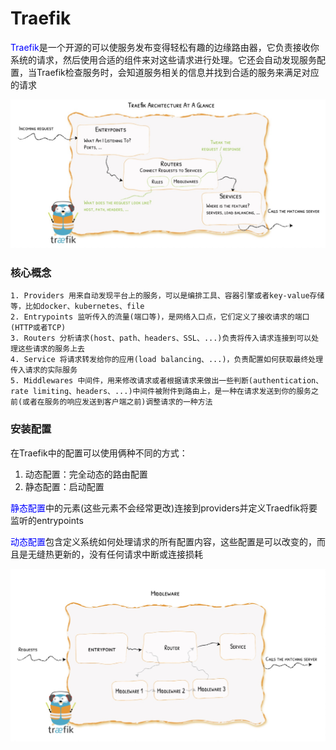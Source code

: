 # Traefik

<font color=blue>Traefik</font>是一个开源的可以使服务发布变得轻松有趣的边缘路由器，它负责接收你系统的请求，然后使用合适的组件来对这些请求进行处理。它还会自动发现服务配置，当Traefik检查服务时，会知道服务相关的信息并找到合适的服务来满足对应的请求

<img src=../img/traefik-1.jpg />

### 核心概念

```
1. Providers 用来自动发现平台上的服务，可以是编排工具、容器引擎或者key-value存储等，比如docker、kubernetes、file
2. Entrypoints 监听传入的流量(端口等)，是网络入口点，它们定义了接收请求的端口(HTTP或者TCP)
3. Routers 分析请求(host、path、headers、SSL、...)负责将传入请求连接到可以处理这些请求的服务上去
4. Service 将请求转发给你的应用(load balancing、...)，负责配置如何获取最终处理传入请求的实际服务
5. Middlewares 中间件，用来修改请求或者根据请求来做出一些判断(authentication、rate limiting、headers、...)中间件被附件到路由上，是一种在请求发送到你的服务之前(或者在服务的响应发送到客户端之前)调整请求的一种方法
```



### 安装配置

在Traefik中的配置可以使用俩种不同的方式：

1. 动态配置：完全动态的路由配置
2. 静态配置：启动配置

<font color=blue>静态配置</font>中的元素(这些元素不会经常更改)连接到providers并定义Traedfik将要监听的entrypoints

<font color=blue>动态配置</font>包含定义系统如何处理请求的所有配置内容，这些配置是可以改变的，而且是无缝热更新的，没有任何请求中断或连接损耗

<img src=../img/traefik-2.jpg />





































































